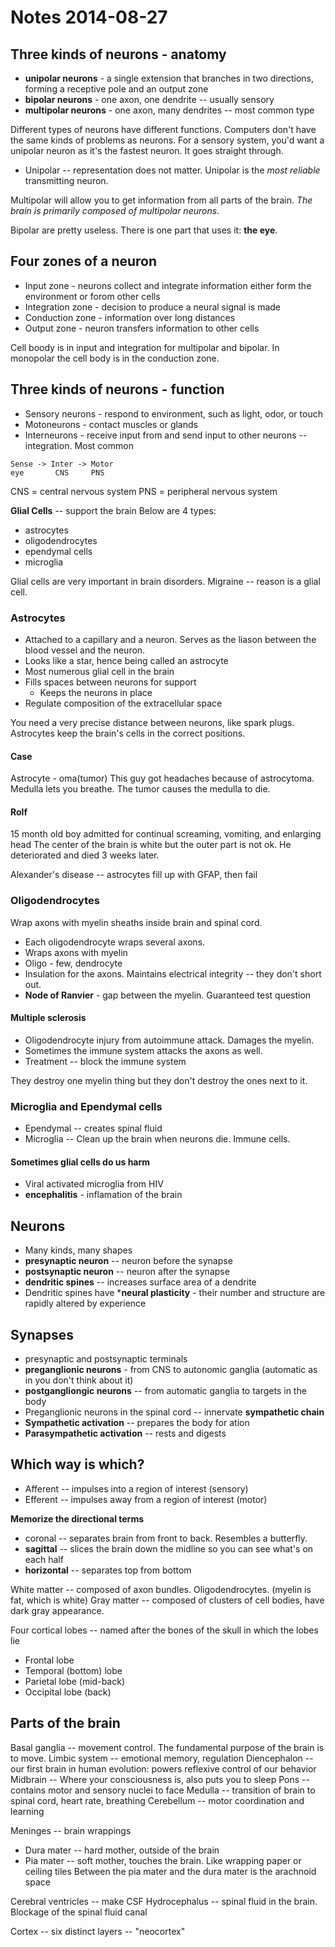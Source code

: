 # Notes 2014-08-27

## Three kinds of neurons - anatomy
* **unipolar neurons** - a single extension that branches in two directions, forming a receptive pole and an output zone
* **bipolar neurons** - one axon, one dendrite -- usually sensory
* **multipolar neurons** - one axon, many dendrites -- most common type

Different types of neurons have different functions. Computers don't have the same kinds of problems as neurons.
For a sensory system, you'd want a unipolar neuron as it's the fastest neuron. It goes straight through.
* Unipolar -- representation does not matter. Unipolar is the *most reliable* transmitting neuron.

Multipolar will allow you to get information from all parts of the brain. *The brain is primarily composed of multipolar neurons*.

Bipolar are pretty useless. There is one part that uses it: **the eye**.

## Four zones of a neuron
* Input zone - neurons collect and integrate information either form the environment or forom other cells
* Integration zone - decision to produce a neural signal is made
* Conduction zone - information over long distances
* Output zone - neuron transfers information to other cells

Cell boody is in input and integration for multipolar and bipolar.
In monopolar the cell body is in the conduction zone.

## Three kinds of neurons - function
* Sensory neurons - respond to environment, such as light, odor, or touch
* Motoneurons - contact muscles or glands
* Interneurons - receive input from and send input to other neurons -- integration. Most common

```
Sense -> Inter -> Motor
eye       CNS     PNS
```
CNS = central nervous system
PNS = peripheral nervous system

**Glial Cells** -- support the brain
Below are 4 types:
* astrocytes
* oligodendrocytes
* ependymal cells
* microglia

Glial cells are very important in brain disorders. Migraine -- reason is a glial cell.

### Astrocytes
* Attached to a capillary and a neuron. Serves as the liason between the blood vessel and the neuron.
* Looks like a star, hence being called an astrocyte
* Most numerous glial cell in the brain
* Fills spaces between neurons for support
  * Keeps the neurons in place
* Regulate composition of the extracellular space

You need a very precise distance between neurons, like spark plugs. Astrocytes keep the brain's cells in the correct positions.

#### Case
Astrocyte - oma(tumor)
This guy got headaches because of astrocytoma.
Medulla lets you breathe. The tumor causes the medulla to die.

#### Rolf
15 month old boy admitted for continual screaming, vomiting, and enlarging head
The center of the brain is white but the outer part is not ok.
He deteriorated and died 3 weeks later.

Alexander's disease -- astrocytes fill up with GFAP, then fail

### Oligodendrocytes
Wrap axons with myelin sheaths inside brain and spinal cord.

* Each oligodendrocyte wraps several axons.
* Wraps axons with myelin
* Oligo - few, dendrocyte
* Insulation for the axons. Maintains electrical integrity -- they don't short out.
* **Node of Ranvier** - gap between the myelin. Guaranteed test question

#### Multiple sclerosis
* Oligodendrocyte injury from autoimmune attack. Damages the myelin.
* Sometimes the immune system attacks the axons as well.
* Treatment -- block the immune system

They destroy one myelin thing but they don't destroy the ones next to it.

### Microglia and Ependymal cells
* Ependymal -- creates spinal fluid
* Microglia -- Clean up the brain when neurons die. Immune cells.

#### Sometimes glial cells do us harm
* Viral activated microglia from HIV
* **encephalitis** - inflamation of the brain

## Neurons
* Many kinds, many shapes
* **presynaptic neuron** -- neuron before the synapse
* **postsynaptic neuron** -- neuron after the synapse
* **dendritic spines** -- increases surface area of a dendrite
* Dendritic spines have ***neural plasticity** - their number and structure are rapidly altered by experience

## Synapses
* presynaptic and postsynaptic terminals
* **preganglionic neurons** - from CNS to autonomic ganglia (automatic as in you don't think about it)
* **postgangliongic neurons** -- from automatic ganglia to targets in the body
* Preganglionic neurons in the spinal cord -- innervate **sympathetic chain**
* **Sympathetic activation** -- prepares the body for ation
* **Parasympathetic activation** -- rests and digests

## Which way is which?
* Afferent -- impulses into a region of interest (sensory)
* Efferent -- impulses away from a region of interest (motor)

**Memorize the directional terms**

* coronal -- separates brain from front to back. Resembles a butterfly.
* **sagittal** -- slices the brain down the midline so you can see what's on each half
* **horizontal** -- separates top from bottom

White matter -- composed of axon bundles. Oligodendrocytes. (myelin is fat, which is white)
Gray matter -- composed of clusters of cell bodies, have dark gray appearance.

Four cortical lobes -- named after the bones of the skull in which the lobes lie
* Frontal lobe
* Temporal (bottom) lobe
* Parietal lobe (mid-back)
* Occipital lobe (back)

## Parts of the brain
Basal ganglia -- movement control. The fundamental purpose of the brain is to move.
Limbic system -- emotional memory, regulation
Diencephalon -- our first brain in human evolution: powers reflexive control of our behavior
Midbrain -- Where your consciousness is, also puts you to sleep
Pons -- contains motor and sensory nuclei to face
Medulla -- transition of brain to spinal cord, heart rate, breathing
Cerebellum -- motor coordination and learning

Meninges -- brain wrappings
* Dura mater -- hard mother, outside of the brain
* Pia mater -- soft mother, touches the brain. Like wrapping paper or ceiling tiles
Between the pia mater and the dura mater is the arachnoid space

Cerebral ventricles -- make CSF
Hydrocephalus -- spinal fluid in the brain. Blockage of the spinal fluid canal

Cortex -- six distinct layers -- "neocortex"
